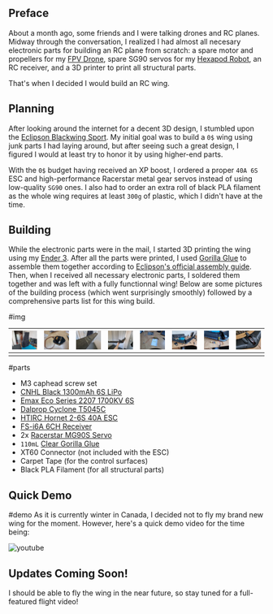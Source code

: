 ## Preface

About a month ago, some friends and I were talking drones and RC planes. Midway through the conversation, I realized I had almost all necesary electronic parts for building an RC plane from scratch: a spare motor and propellers for my [FPV Drone](../FPV-Racing-Drone), spare SG90 servos for my [Hexapod Robot](../Spider-Robot), an RC receiver, and a 3D printer to print all structural parts.

That's when I decided I would build an RC wing.

## Planning

After looking around the internet for a decent 3D design, I stumbled upon the [Eclipson Blackwing Sport](https://www.eclipson-airplanes.com/blackwingsport). My initial goal was to build a `0$` wing using junk parts I had laying around, but after seeing such a great design, I figured I would at least try to honor it by using higher-end parts.

With the `0$` budget having received an XP boost, I ordered a proper `40A 6S` ESC and high-performance Racerstar metal gear servos instead of using low-quality `SG90` ones. I also had to order an extra roll of black PLA filament as the whole wing requires at least `300g` of plastic, which I didn't have at the time.

## Building

While the electronic parts were in the mail, I started 3D printing the wing using my [Ender 3](https://www.creality3dofficial.com/products/official-creality-ender-3-3d-printer). After all the parts were printed, I used [Gorilla Glue](https://www.gorillatough.com/product/clear-gorilla-glue/) to assemble them together according to [Eclipson's official assembly guide](https://www.eclipson-airplanes.com/blackwingsport). Then, when I received all necessary electronic parts, I soldered them together and was left with a fully functionnal wing! Below are some pictures of the building process (which went surprisingly smoothly) followed by a comprehensive parts list for this wing build.

#img

| ![gluing the wings on](20220107_160019.min.jpg) | ![control surface servo](20220107_181648.min.jpg) | ![assembled control surface below wing](20220111_161317.min.jpg) | ![picture of the plane frame](20220111_161335.min.jpg) | ![esc and manual](20220126_143429.min.jpg) | ![esc being soldered to the motor](20220126_145548.min.jpg) | ![smoke stopper outside wing](20220126_145550.min.jpg) | ![completed internals of the wing](20220126_224713.min.jpg) |
| ----------------------------------------------- | ------------------------------------------------- | ---------------------------------------------------------------- | ------------------------------------------------------ | ------------------------------------------ | ----------------------------------------------------------- | ------------------------------------------------------ | ----------------------------------------------------------- |
|                                                 |                                                   |                                                                  |                                                        |                                            |                                                             |                                                        |                                                             |

#parts

- M3 caphead screw set
- [CNHL Black 1300mAh 6S LiPo](https://www.banggood.com/CNHL-Black-Series-1300mah-22_2V-6S-100C-Lipo-Battery-XT60-Plug-for-RC-Drone-FPV-Racing-p-1521640.html?cur_warehouse=CN&rmmds=search)
- [Emax Eco Series 2207 1700KV 6S](https://www.banggood.com/4PCS-Emax-ECO-Series-2207-1700KV-3-6S-Brushless-Motor-for-RC-Drone-FPV-Racing-p-1582953.html?akmClientCountry=CA&rmmds=cart_middle_products&cur_warehouse=CN)
- [Dalprop Cyclone T5045C](https://www.banggood.com/10Pairs-Dalprop-Cyclone-T5045C-Pro-5Inch-Propellers-Unbreakable-3-Bladed-for-FFPV-Racing-RC-Drone-p-1685298.html?rmmds=myorder&cur_warehouse=CN&ID=6287832)
- [HTIRC Hornet 2-6S 40A ESC](https://www.banggood.com/HTIRC-Hornet-2-6S-40A-Brushless-ESC-With-5V-or-4A-BEC-For-RC-Airplane-p-1091666.html?rmmds=myorder&cur_warehouse=CN)
- [FS-i6A 6CH Receiver](https://www.banggood.com/FlySky-FS-iA6-2_4G-6CH-AFHDS-Receiver-For-FS-i10-FS-i6-Transmitter-p-985684.html?rmmds=myorder&cur_warehouse=CN)
- 2x [Racerstar MG90S Servo](https://www.banggood.com/Racerstar-MG90S-9g-Micro-Metal-Gear-Analog-Servo-For-450-RC-Helicopter-RC-Car-Boat-Robot-p-1512852.html?rmmds=myorder&cur_warehouse=USA)
- `110mL` [Clear Gorilla Glue](https://www.gorillatough.com/product/clear-gorilla-glue/)
- XT60 Connector (not included with the ESC)
- Carpet Tape (for the control surfaces)
- Black PLA Filament (for all structural parts)

## Quick Demo

#demo
As it is currently winter in Canada, I decided not to fly my brand new wing for the moment. However, here's a quick demo video for the time being:

![youtube](HnKADfM29kY)

## Updates Coming Soon!

I should be able to fly the wing in the near future, so stay tuned for a full-featured flight video!
